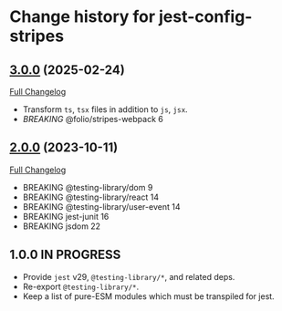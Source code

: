 # Change history for jest-config-stripes

## [3.0.0](https://github.com/folio-org/eslint-config-stripes/tree/v3.0.0) (2025-02-24)
[Full Changelog](https://github.com/folio-org/eslint-config-stripes/compare/v2.0.0...v3.0.0)

* Transform `ts`, `tsx` files in addition to `js`, `jsx`.
* *BREAKING* @folio/stripes-webpack 6

## [2.0.0](https://github.com/folio-org/eslint-config-stripes/tree/v2.0.0) (2023-10-11)
[Full Changelog](https://github.com/folio-org/eslint-config-stripes/compare/v1.0.0...v2.0.0)

* BREAKING @testing-library/dom 9
* BREAKING @testing-library/react 14
* BREAKING @testing-library/user-event 14
* BREAKING jest-junit 16
* BREAKING jsdom 22

## 1.0.0 IN PROGRESS

* Provide `jest` v29, `@testing-library/*`, and related deps.
* Re-export `@testing-library/*`.
* Keep a list of pure-ESM modules which must be transpiled for jest.
